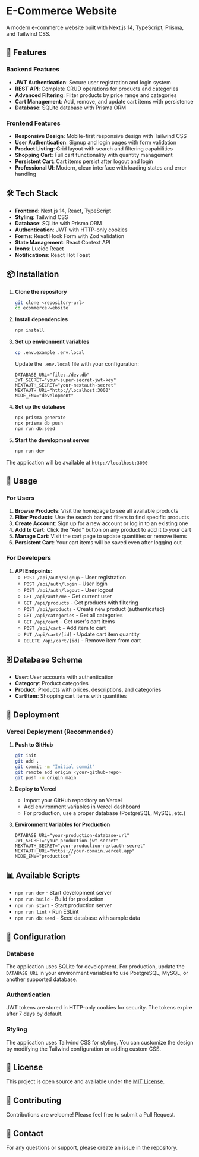 # E-Commerce Website

A modern e-commerce website built with Next.js 14, TypeScript, Prisma, and Tailwind CSS.

## 🚀 Features

### Backend Features
- **JWT Authentication**: Secure user registration and login system
- **REST API**: Complete CRUD operations for products and categories
- **Advanced Filtering**: Filter products by price range and categories
- **Cart Management**: Add, remove, and update cart items with persistence
- **Database**: SQLite database with Prisma ORM

### Frontend Features
- **Responsive Design**: Mobile-first responsive design with Tailwind CSS
- **User Authentication**: Signup and login pages with form validation
- **Product Listing**: Grid layout with search and filtering capabilities
- **Shopping Cart**: Full cart functionality with quantity management
- **Persistent Cart**: Cart items persist after logout and login
- **Professional UI**: Modern, clean interface with loading states and error handling

## 🛠️ Tech Stack

- **Frontend**: Next.js 14, React, TypeScript
- **Styling**: Tailwind CSS
- **Database**: SQLite with Prisma ORM
- **Authentication**: JWT with HTTP-only cookies
- **Forms**: React Hook Form with Zod validation
- **State Management**: React Context API
- **Icons**: Lucide React
- **Notifications**: React Hot Toast

## 📦 Installation

1. **Clone the repository**
   ```bash
   git clone <repository-url>
   cd ecommerce-website
   ```

2. **Install dependencies**
   ```bash
   npm install
   ```

3. **Set up environment variables**
   ```bash
   cp .env.example .env.local
   ```
   
   Update the `.env.local` file with your configuration:
   ```env
   DATABASE_URL="file:./dev.db"
   JWT_SECRET="your-super-secret-jwt-key"
   NEXTAUTH_SECRET="your-nextauth-secret"
   NEXTAUTH_URL="http://localhost:3000"
   NODE_ENV="development"
   ```

4. **Set up the database**
   ```bash
   npx prisma generate
   npx prisma db push
   npm run db:seed
   ```

5. **Start the development server**
   ```bash
   npm run dev
   ```

The application will be available at `http://localhost:3000`

## 📱 Usage

### For Users
1. **Browse Products**: Visit the homepage to see all available products
2. **Filter Products**: Use the search bar and filters to find specific products
3. **Create Account**: Sign up for a new account or log in to an existing one
4. **Add to Cart**: Click the "Add" button on any product to add it to your cart
5. **Manage Cart**: Visit the cart page to update quantities or remove items
6. **Persistent Cart**: Your cart items will be saved even after logging out

### For Developers
1. **API Endpoints**:
   - `POST /api/auth/signup` - User registration
   - `POST /api/auth/login` - User login
   - `POST /api/auth/logout` - User logout
   - `GET /api/auth/me` - Get current user
   - `GET /api/products` - Get products with filtering
   - `POST /api/products` - Create new product (authenticated)
   - `GET /api/categories` - Get all categories
   - `GET /api/cart` - Get user's cart items
   - `POST /api/cart` - Add item to cart
   - `PUT /api/cart/[id]` - Update cart item quantity
   - `DELETE /api/cart/[id]` - Remove item from cart

## 🗄️ Database Schema

- **User**: User accounts with authentication
- **Category**: Product categories
- **Product**: Products with prices, descriptions, and categories
- **CartItem**: Shopping cart items with quantities

## 🚀 Deployment

### Vercel Deployment (Recommended)

1. **Push to GitHub**
   ```bash
   git init
   git add .
   git commit -m "Initial commit"
   git remote add origin <your-github-repo>
   git push -u origin main
   ```

2. **Deploy to Vercel**
   - Import your GitHub repository on Vercel
   - Add environment variables in Vercel dashboard
   - For production, use a proper database (PostgreSQL, MySQL, etc.)

3. **Environment Variables for Production**
   ```env
   DATABASE_URL="your-production-database-url"
   JWT_SECRET="your-production-jwt-secret"
   NEXTAUTH_SECRET="your-production-nextauth-secret"
   NEXTAUTH_URL="https://your-domain.vercel.app"
   NODE_ENV="production"
   ```

## 📊 Available Scripts

- `npm run dev` - Start development server
- `npm run build` - Build for production
- `npm run start` - Start production server
- `npm run lint` - Run ESLint
- `npm run db:seed` - Seed database with sample data

## 🔧 Configuration

### Database
The application uses SQLite for development. For production, update the `DATABASE_URL` in your environment variables to use PostgreSQL, MySQL, or another supported database.

### Authentication
JWT tokens are stored in HTTP-only cookies for security. The tokens expire after 7 days by default.

### Styling
The application uses Tailwind CSS for styling. You can customize the design by modifying the Tailwind configuration or adding custom CSS.

## 📝 License

This project is open source and available under the [MIT License](LICENSE).

## 🤝 Contributing

Contributions are welcome! Please feel free to submit a Pull Request.

## 📧 Contact

For any questions or support, please create an issue in the repository.
